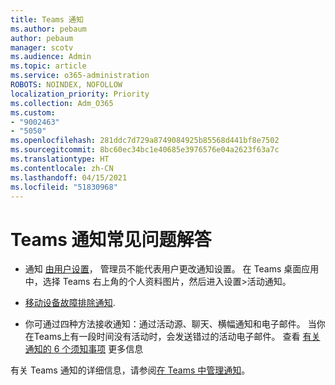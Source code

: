 ```yaml
---
title: Teams 通知
ms.author: pebaum
author: pebaum
manager: scotv
ms.audience: Admin
ms.topic: article
ms.service: o365-administration
ROBOTS: NOINDEX, NOFOLLOW
localization_priority: Priority
ms.collection: Adm_O365
ms.custom:
- "9002463"
- "5050"
ms.openlocfilehash: 281ddc7d729a8749084925b85568d441bf8e7502
ms.sourcegitcommit: 8bc60ec34bc1e40685e3976576e04a2623f63a7c
ms.translationtype: HT
ms.contentlocale: zh-CN
ms.lasthandoff: 04/15/2021
ms.locfileid: "51830968"
---
```

# <a name="teams-notifications-faq"></a>Teams 通知常见问题解答


- 通知 [由用户设置](https://support.microsoft.com/office/1cc31834-5fe5-412b-8edb-43fecc78413d)， 管理员不能代表用户更改通知设置。 在 Teams 桌面应用中，选择 Teams 右上角的个人资料图片，然后进入设置>活动通知。

- [移动设备故障排除通知](https://support.microsoft.com/office/6d125ac2-e440-4fab-8e4c-2227a52d460c).

- 你可通过四种方法接收通知：通过活动源、聊天、横幅通知和电子邮件。 当你在Teams上有一段时间没有活动时，会发送错过的活动电子邮件。 查看 [有关通知的 6 个须知事项](https://support.microsoft.com/office/abb62c60-3d15-4968-b86a-42fea9c22cf4) 更多信息

有关 Teams 通知的详细信息，请参阅[在 Teams 中管理通知](https://support.office.com/article/1cc31834-5fe5-412b-8edb-43fecc78413d#ID0EAABAAA)。

